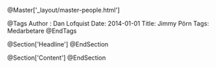 @Master['_layout/master-people.html']

@Tags
Author : Dan Lofquist
Date: 2014-01-01
Title: Jimmy Pörn
Tags: Medarbetare
@EndTags

@Section['Headline']
@EndSection

@Section['Content']
@EndSection